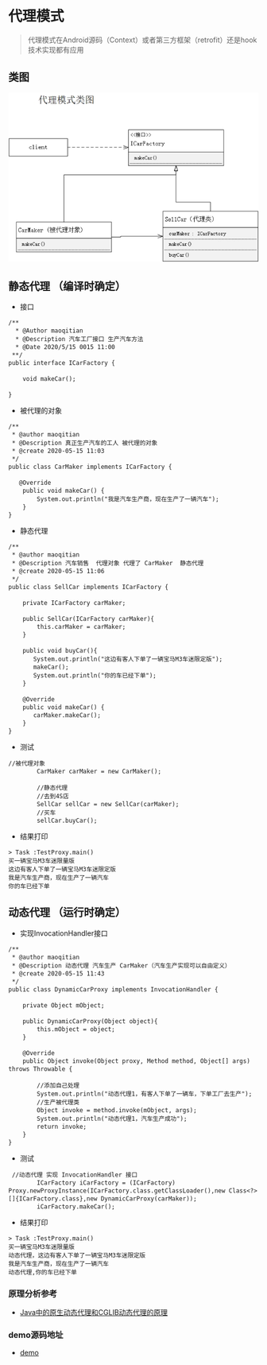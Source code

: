 
# 代理模式

> 代理模式在Android源码（Context）或者第三方框架（retrofit）还是hook技术实现都有应用

## 类图

![image](https://github.com/maoqitian/MaoMdPhoto/blob/master/%E8%AE%BE%E8%AE%A1%E6%A8%A1%E5%BC%8F/%E4%BB%A3%E7%90%86%E6%A8%A1%E5%BC%8F%E7%B1%BB%E5%9B%BE.jpg)

## 静态代理 （编译时确定）

- 接口
```
/**
  * @Author maoqitian
  * @Description 汽车工厂接口 生产汽车方法
  * @Date 2020/5/15 0015 11:00
 **/
public interface ICarFactory {

    void makeCar();

}

```
- 被代理的对象

```
/**
 * @author maoqitian
 * @Description 真正生产汽车的工人 被代理的对象
 * @create 2020-05-15 11:03
 */
public class CarMaker implements ICarFactory {

   @Override
    public void makeCar() {
        System.out.println("我是汽车生产商，现在生产了一辆汽车");
    }
}

```
- 静态代理

```
/**
 * @author maoqitian
 * @Description 汽车销售  代理对象 代理了 CarMaker  静态代理
 * @create 2020-05-15 11:06
 */
public class SellCar implements ICarFactory {

    private ICarFactory carMaker;

    public SellCar(ICarFactory carMaker){
        this.carMaker = carMaker;
    }

    public void buyCar(){
       System.out.println("这边有客人下单了一辆宝马M3车迷限定版");
       makeCar();
       System.out.println("你的车已经下单");
    }

    @Override
    public void makeCar() {
       carMaker.makeCar();
    }
}
```
- 测试

```
//被代理对象
        CarMaker carMaker = new CarMaker();

        //静态代理
        //去到4S店
        SellCar sellCar = new SellCar(carMaker);
        //买车
        sellCar.buyCar();
```
- 结果打印

```
> Task :TestProxy.main()
买一辆宝马M3车迷限量版
这边有客人下单了一辆宝马M3车迷限定版
我是汽车生产商，现在生产了一辆汽车
你的车已经下单
```

## 动态代理 （运行时确定）

- 实现InvocationHandler接口

```
/**
 * @author maoqitian
 * @Description 动态代理 汽车生产 CarMaker（汽车生产实现可以自由定义）
 * @create 2020-05-15 11:43
 */
public class DynamicCarProxy implements InvocationHandler {

    private Object mObject;

    public DynamicCarProxy(Object object){
        this.mObject = object;
    }

    @Override
    public Object invoke(Object proxy, Method method, Object[] args) throws Throwable {

        //添加自己处理
        System.out.println("动态代理1，有客人下单了一辆车，下单工厂去生产");
        //生产被代理类
        Object invoke = method.invoke(mObject, args);
        System.out.println("动态代理1，汽车生产成功");
        return invoke;
    }
}
```
- 测试

```
 //动态代理 实现 InvocationHandler 接口
        ICarFactory iCarFactory = (ICarFactory) Proxy.newProxyInstance(ICarFactory.class.getClassLoader(),new Class<?>[]{ICarFactory.class},new DynamicCarProxy(carMaker));
        iCarFactory.makeCar();
```
- 结果打印

```
> Task :TestProxy.main()
买一辆宝马M3车迷限量版
动态代理，这边有客人下单了一辆宝马M3车迷限定版
我是汽车生产商，现在生产了一辆汽车
动态代理,你的车已经下单
```

### 原理分析参考

- [Java中的原生动态代理和CGLIB动态代理的原理](https://mp.weixin.qq.com/s/drMajai03GTiMTTRp4ZgAw) 
### demo源码地址
- [demo](https://github.com/maoqitian/Nice-Knowledge-System/tree/master/%E8%AE%A1%E7%AE%97%E6%9C%BA%E5%9F%BA%E7%A1%80/%E8%AE%BE%E8%AE%A1%E6%A8%A1%E5%BC%8F/DesignPattern/src/main/java/proxy)
